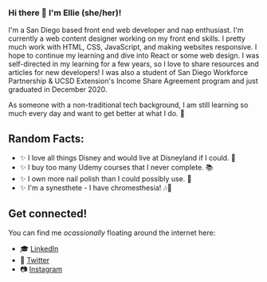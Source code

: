 ### Hi there 👋 I'm Ellie (she/her)!
I'm a San Diego based front end web developer and nap enthusiast. I'm currently a web content designer working on my front end skills. I pretty much work with HTML, CSS, JavaScript, and making websites responsive. I hope to continue my learning and dive into React or some web design. I was self-directed in my learning for a few years, so I love to share resources and articles for new developers! I was also a student of San Diego Workforce Partnership & UCSD Extension's Income Share Agreement program and just graduated in December 2020. 

As someone with a non-traditional tech background, I am still learning so much every day and want to get better at what I do. 🌱

## Random Facts:
- ✨ I love all things Disney and would live at Disneyland if I could. 🏰
- ✨ I buy too many Udemy courses that I never complete. 📚
- ✨ I own more nail polish than I could possibly use. 💅
- ✨ I'm a synesthete - I have chromesthesia! 🎶🌈

## Get connected!
You can find me *ocassionally* floating around the internet here:
- 🎓 [LinkedIn](https://www.linkedin.com/in/elizabeth-solorio/)
- 🦩 [Twitter](https://twitter.com/MoonChildEllie)
- 📷 [Instagram](https://www.instagram.com/elliecodes/)

<!--
**elliecodestheweb/elliecodestheweb** is a ✨ _special_ ✨ repository because its `README.md` (this file) appears on your GitHub profile.

Here are some ideas to get you started:

- 🔭 I’m currently working on ...
- 🌱 I’m currently learning ...
- 👯 I’m looking to collaborate on ...
- 🤔 I’m looking for help with ...
- 💬 Ask me about ...
- 📫 How to reach me: ...
- 😄 Pronouns: ...
- ⚡ Fun fact: ...
-->
